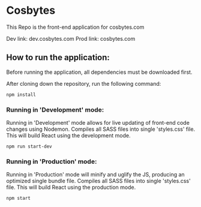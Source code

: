 # Cosbytes

This Repo is the front-end application for cosbytes.com

Dev link: dev.cosbytes.com
Prod link: cosbytes.com

## How to run the application:

Before running the application, all dependencies must be downloaded first.

After cloning down the repository, run the following command:

```
npm install
```


### Running in 'Development' mode:

Running in 'Development' mode allows for live updating of front-end code changes using Nodemon.
Compiles all SASS files into single 'styles.css' file.
This will build React using the development mode.

```
npm run start-dev
```

### Running in 'Production' mode:

Running in 'Production' mode will minify and uglify the JS, producing an optimized single bundle file.
Compiles all SASS files into single 'styles.css' file.
This will build React using the production mode.

```
npm start
```
